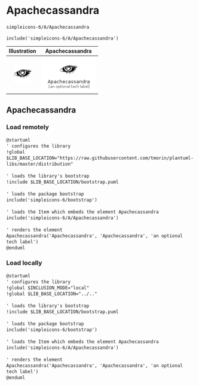 # Apachecassandra


```text
simpleicons-6/A/Apachecassandra
```

```text
include('simpleicons-6/A/Apachecassandra')
```



| Illustration | Apachecassandra |
| :---: | :---: |
| ![illustration for Illustration](../../simpleicons-6/A/Apachecassandra.png) | ![illustration for Apachecassandra](../../simpleicons-6/A/Apachecassandra.Local.png) |




## Apachecassandra

### Load remotely
```plantuml
@startuml
' configures the library
!global $LIB_BASE_LOCATION="https://raw.githubusercontent.com/tmorin/plantuml-libs/master/distribution"

' loads the library's bootstrap
!include $LIB_BASE_LOCATION/bootstrap.puml

' loads the package bootstrap
include('simpleicons-6/bootstrap')

' loads the Item which embeds the element Apachecassandra
include('simpleicons-6/A/Apachecassandra')

' renders the element
Apachecassandra('Apachecassandra', 'Apachecassandra', 'an optional tech label')
@enduml
```

### Load locally
```plantuml
@startuml
' configures the library
!global $INCLUSION_MODE="local"
!global $LIB_BASE_LOCATION="../.."

' loads the library's bootstrap
!include $LIB_BASE_LOCATION/bootstrap.puml

' loads the package bootstrap
include('simpleicons-6/bootstrap')

' loads the Item which embeds the element Apachecassandra
include('simpleicons-6/A/Apachecassandra')

' renders the element
Apachecassandra('Apachecassandra', 'Apachecassandra', 'an optional tech label')
@enduml
```

